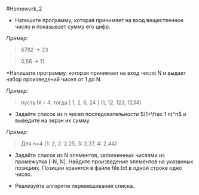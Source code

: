#Homework_2

* Напишите программу, которая принимает на вход вещественное число и показывает сумму его цифр.

*Пример:*

>6782 -> 23

>0,56 -> 11

*Напишите программу, которая принимает на вход число N и выдает набор произведений чисел от 1 до N.

*Пример:*

>пусть N = 4, тогда [ 1, 2, 6, 24 ] (1, 1*2, 1*2*3, 1*2*3*4)


* Задайте список из n чисел последовательности $(1+\frac 1 n)^n$ и выведите на экран их сумму.

*Пример:*

>Для n=4 {1: 2, 2: 2.25, 3: 2.37, 4: 2.44}

* Задайте список из N элементов, заполненных числами из промежутка [-N, N]. Найдите произведение элементов на указанных позициях. Позиции хранятся в файле file.txt в одной строке одно число.



* Реализуйте алгоритм перемешивания списка.

